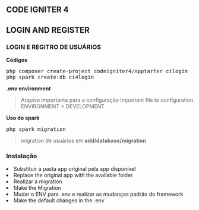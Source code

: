 <h2>CODE IGNITER 4 </h2>
<h2>LOGIN AND REGISTER</h2>
<h3>LOGIN  E REGITRO DE USUÁRIOS</h3>

**Códigos**
<pre style="background-color:'#E7E9EB'; color:'#000000'">
php composer create-project codeigniter4/apptarter cilogin
php spark create:db ci4login
</pre>

**.env  environment**
>Arquivo importante para a configuração
>Important file to configuration
>ENVIRONMENT = DEVELOPMENT

**Uso do spark**
<pre style="background-color:'#E7E9EB'; color:'#000000'">
php spark migration
</pre>
>migration de usuários em **add/database/migration**

<h3>Instalação</h3>
<li>Substituir a pasta app original pela app disponível  </li>
<li>Replace the original app with the available folder</li>
<li>Realizar a migration </li>
<li>Make the Migration</li>
<li>Mudar o ENV para .env e realizar as mudanças padrão do framework </li>
<li>Make the default changes in the .env</li>
